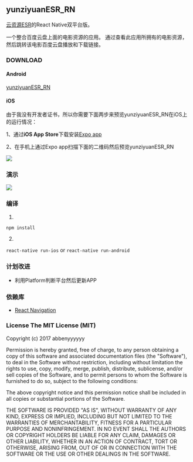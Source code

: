 ## yunziyuanESR_RN

  [云资源ESR](https://github.com/abbenyyyyyy/yunziyuanESR)的React Native双平台版。
  
  一个整合百度云盘上面的电影资源的应用。 通过查看此应用所拥有的电影资源，然后跳转该电影百度云盘播放和下载链接。

### DOWNLOAD

#### Android
  [yunziyuanESR_RN](https://fir.im/agwr)

#### iOS

由于我没有开发者证书，所以你需要下面两步来预览yunziyuanESR_RN在iOS上的运行情况：

1、通过**iOS App Store**下载安装[Expo app](https://github.com/expo/xde)

2、在手机上通过Expo app扫描下面的二维码然后预览yunziyuanESR_RN

  ![](http://wx1.sinaimg.cn/mw690/71a00955gy1fgfd1fg9ewj206y06y3yf.jpg)


### 演示
![](http://wx4.sinaimg.cn/mw690/71a00955gy1fgfc7h4ameg208c0epb2a.gif)

### 编译

1.

``
 npm install
 ``

2.

 ``
 react-native run-ios
``
or ``
 react-native run-android
``

### 计划改进
* 利用Platform判断平台然后更新APP

### 依赖库
 * [React Navigation](https://github.com/bumptech/glide)


### License The MIT License (MIT)

Copyright (c) 2017 abbenyyyyyy

Permission is hereby granted, free of charge, to any person obtaining a copy of this software and associated documentation files (the "Software"), to deal in the Software without restriction, including without limitation the rights to use, copy, modify, merge, publish, distribute, sublicense, and/or sell copies of the Software, and to permit persons to whom the Software is furnished to do so, subject to the following conditions:

The above copyright notice and this permission notice shall be included in all copies or substantial portions of the Software.

THE SOFTWARE IS PROVIDED "AS IS", WITHOUT WARRANTY OF ANY KIND, EXPRESS OR IMPLIED, INCLUDING BUT NOT LIMITED TO THE WARRANTIES OF MERCHANTABILITY, FITNESS FOR A PARTICULAR PURPOSE AND NONINFRINGEMENT. IN NO EVENT SHALL THE AUTHORS OR COPYRIGHT HOLDERS BE LIABLE FOR ANY CLAIM, DAMAGES OR OTHER LIABILITY, WHETHER IN AN ACTION OF CONTRACT, TORT OR OTHERWISE, ARISING FROM, OUT OF OR IN CONNECTION WITH THE SOFTWARE OR THE USE OR OTHER DEALINGS IN THE SOFTWARE.